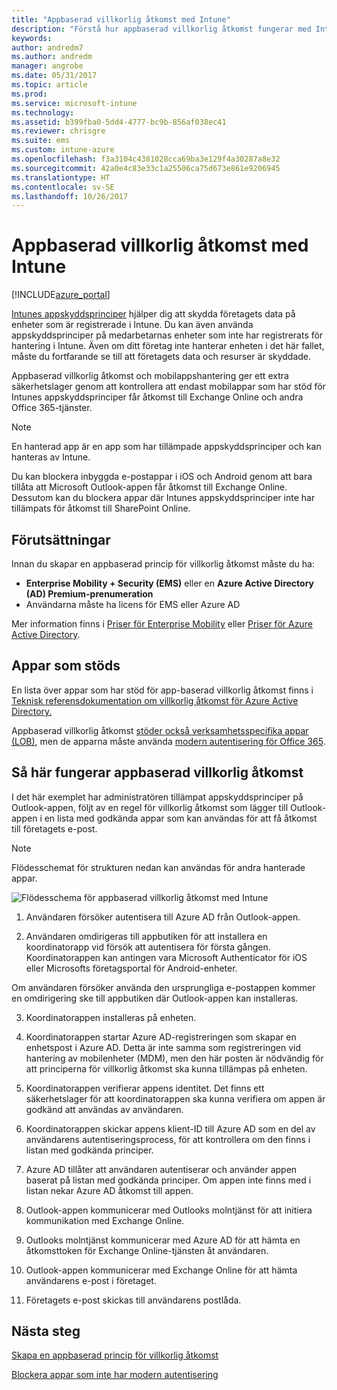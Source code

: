```yaml
---
title: "Appbaserad villkorlig åtkomst med Intune"
description: "Förstå hur appbaserad villkorlig åtkomst fungerar med Intune."
keywords: 
author: andredm7
ms.author: andredm
manager: angrobe
ms.date: 05/31/2017
ms.topic: article
ms.prod: 
ms.service: microsoft-intune
ms.technology: 
ms.assetid: b399fba0-5dd4-4777-bc9b-856af038ec41
ms.reviewer: chrisgre
ms.suite: ems
ms.custom: intune-azure
ms.openlocfilehash: f3a3104c4381028cca69ba3e129f4a30287a8e32
ms.sourcegitcommit: 42a0e4c83e33c1a25506ca75d673e861e9206945
ms.translationtype: HT
ms.contentlocale: sv-SE
ms.lasthandoff: 10/26/2017
---
```

# <a name="app-based-conditional-access-with-intune"></a>Appbaserad villkorlig åtkomst med Intune

[!INCLUDE[azure_portal](./includes/azure_portal.md)]

[Intunes appskyddsprinciper](app-protection-policy.md) hjälper dig att skydda företagets data på enheter som är registrerade i Intune. Du kan även använda appskyddsprinciper på medarbetarnas enheter som inte har registrerats för hantering i Intune. Även om ditt företag inte hanterar enheten i det här fallet, måste du fortfarande se till att företagets data och resurser är skyddade.

Appbaserad villkorlig åtkomst och mobilappshantering ger ett extra säkerhetslager genom att kontrollera att endast mobilappar som har stöd för Intunes appskyddsprinciper får åtkomst till Exchange Online och andra Office 365-tjänster.

> [!NOTE]
> En hanterad app är en app som har tillämpade appskyddsprinciper och kan hanteras av Intune.

Du kan blockera inbyggda e-postappar i iOS och Android genom att bara tillåta att Microsoft Outlook-appen får åtkomst till Exchange Online. Dessutom kan du blockera appar där Intunes appskyddsprinciper inte har tillämpats för åtkomst till SharePoint Online.

## <a name="prerequisites"></a>Förutsättningar
Innan du skapar en appbaserad princip för villkorlig åtkomst måste du ha:

- **Enterprise Mobility + Security (EMS)** eller en **Azure Active Directory (AD) Premium-prenumeration**
- Användarna måste ha licens för EMS eller Azure AD

Mer information finns i [Priser för Enterprise Mobility](https://www.microsoft.com/cloud-platform/enterprise-mobility-pricing) eller [Priser för Azure Active Directory](https://azure.microsoft.com/pricing/details/active-directory/).

## <a name="supported-apps"></a>Appar som stöds

En lista över appar som har stöd för app-baserad villkorlig åtkomst finns i [Teknisk referensdokumentation om villkorlig åtkomst för Azure Active Directory.](https://docs.microsoft.com/azure/active-directory/active-directory-conditional-access-technical-reference)

Appbaserad villkorlig åtkomst [stöder också verksamhetsspecifika appar (LOB)](https://docs.microsoft.com/intune-classic/deploy-use/block-apps-with-no-modern-authentication), men de apparna måste använda [modern autentisering för Office 365](https://support.office.com/article/Using-Office-365-modern-authentication-with-Office-clients-776c0036-66fd-41cb-8928-5495c0f9168a).

## <a name="how-app-based-conditional-access-works"></a>Så här fungerar appbaserad villkorlig åtkomst

I det här exemplet har administratören tillämpat appskyddsprinciper på Outlook-appen, följt av en regel för villkorlig åtkomst som lägger till Outlook-appen i en lista med godkända appar som kan användas för att få åtkomst till företagets e-post.

> [!NOTE]
> Flödesschemat för strukturen nedan kan användas för andra hanterade appar.

![Flödesschema för appbaserad villkorlig åtkomst med Intune](./media/ca-intune-common-ways-3.png)

1.  Användaren försöker autentisera till Azure AD från Outlook-appen.

2.  Användaren omdirigeras till appbutiken för att installera en koordinatorapp vid försök att autentisera för första gången. Koordinatorappen kan antingen vara Microsoft Authenticator för iOS eller Microsofts företagsportal för Android-enheter.

 Om användaren försöker använda den ursprungliga e-postappen kommer en omdirigering ske till appbutiken där Outlook-appen kan installeras.

3.  Koordinatorappen installeras på enheten.

4.  Koordinatorappen startar Azure AD-registreringen som skapar en enhetspost i Azure AD. Detta är inte samma som registreringen vid hantering av mobilenheter (MDM), men den här posten är nödvändig för att principerna för villkorlig åtkomst ska kunna tillämpas på enheten.

5.  Koordinatorappen verifierar appens identitet. Det finns ett säkerhetslager för att koordinatorappen ska kunna verifiera om appen är godkänd att användas av användaren.

6.  Koordinatorappen skickar appens klient-ID till Azure AD som en del av användarens autentiseringsprocess, för att kontrollera om den finns i listan med godkända principer.

7.  Azure AD tillåter att användaren autentiserar och använder appen baserat på listan med godkända principer. Om appen inte finns med i listan nekar Azure AD åtkomst till appen.

8.  Outlook-appen kommunicerar med Outlooks molntjänst för att initiera kommunikation med Exchange Online.

9.  Outlooks molntjänst kommunicerar med Azure AD för att hämta en åtkomsttoken för Exchange Online-tjänsten åt användaren.

10.  Outlook-appen kommunicerar med Exchange Online för att hämta användarens e-post i företaget.

11.  Företagets e-post skickas till användarens postlåda.

## <a name="next-steps"></a>Nästa steg
[Skapa en appbaserad princip för villkorlig åtkomst](app-based-conditional-access-intune-create.md)

[Blockera appar som inte har modern autentisering](app-modern-authentication-block.md)
